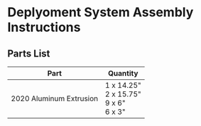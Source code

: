 # Deplyoment System Assembly Instructions

## Parts List
Part | Quantity
-------- | --------
2020 Aluminum Extrusion | 1 x 14.25"<br>2 x 15.75"<br>9 x 6"<br>6 x 3"

